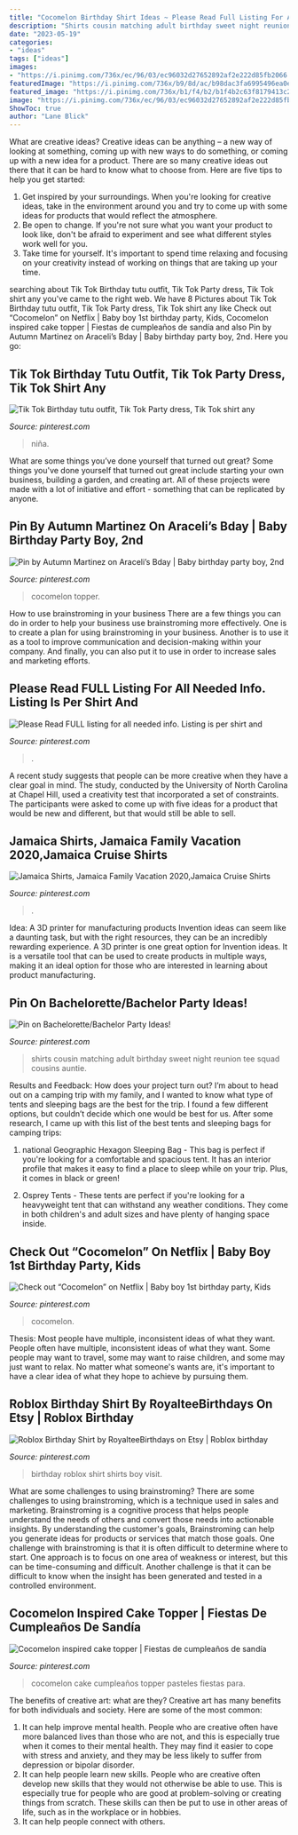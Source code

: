 ```yaml
---
title: "Cocomelon Birthday Shirt Ideas ~ Please Read Full Listing For All Needed Info. Listing Is Per Shirt And"
description: "Shirts cousin matching adult birthday sweet night reunion tee squad cousins auntie"
date: "2023-05-19"
categories:
- "ideas"
tags: ["ideas"]
images:
- "https://i.pinimg.com/736x/ec/96/03/ec96032d27652892af2e222d85fb2066.jpg"
featuredImage: "https://i.pinimg.com/736x/b9/8d/ac/b98dac3fa6995496ea0e77c705270da2.jpg"
featured_image: "https://i.pinimg.com/736x/b1/f4/b2/b1f4b2c63f8179413c2fdcf31108ba15.jpg"
image: "https://i.pinimg.com/736x/ec/96/03/ec96032d27652892af2e222d85fb2066.jpg"
ShowToc: true
author: "Lane Blick"
---
```



What are creative ideas?
Creative ideas can be anything – a new way of looking at something, coming up with new ways to do something, or coming up with a new idea for a product. There are so many creative ideas out there that it can be hard to know what to choose from. Here are five tips to help you get started: 
1) Get inspired by your surroundings. When you're looking for creative ideas, take in the environment around you and try to come up with some ideas for products that would reflect the atmosphere. 
2) Be open to change. If you're not sure what you want your product to look like, don't be afraid to experiment and see what different styles work well for you. 
3) Take time for yourself. It's important to spend time relaxing and focusing on your creativity instead of working on things that are taking up your time.

	

		
searching about Tik Tok Birthday tutu outfit, Tik Tok Party dress, Tik Tok shirt any you've came to the right web. We have 8 Pictures about Tik Tok Birthday tutu outfit, Tik Tok Party dress, Tik Tok shirt any like Check out “Cocomelon” on Netflix | Baby boy 1st birthday party, Kids, Cocomelon inspired cake topper | Fiestas de cumpleaños de sandía and also Pin by Autumn Martinez on Araceli’s Bday | Baby birthday party boy, 2nd. Here you go:
		
    
## Tik Tok Birthday Tutu Outfit, Tik Tok Party Dress, Tik Tok Shirt Any

<img loading=lazy src="https://i.pinimg.com/736x/44/16/84/4416840f5de852e54dbb8866c6cdcc88.jpg" onerror="this.onerror=null;this.src='https://tse2.mm.bing.net/th?id=OIP.wlrcWFJ5vyovKduhWbTwJwHaJ4&amp;pid=15.1';" alt="Tik Tok Birthday tutu outfit, Tik Tok Party dress, Tik Tok shirt any">

_Source: pinterest.com_

>niña. 

	

What are some things you’ve done yourself that turned out great?
Some things you've done yourself that turned out great include starting your own business, building a garden, and creating art. All of these projects were made with a lot of initiative and effort - something that can be replicated by anyone.

    
## Pin By Autumn Martinez On Araceli’s Bday | Baby Birthday Party Boy, 2nd

<img loading=lazy src="https://i.pinimg.com/736x/ec/96/03/ec96032d27652892af2e222d85fb2066.jpg" onerror="this.onerror=null;this.src='https://tse2.mm.bing.net/th?id=OIP.IbCyeGEWh7HW8tqDNFYk-QHaJ3&amp;pid=15.1';" alt="Pin by Autumn Martinez on Araceli’s Bday | Baby birthday party boy, 2nd">

_Source: pinterest.com_

>cocomelon topper. 

	

How to use brainstroming in your business
There are a few things you can do in order to help your business use brainstroming more effectively. One is to create a plan for using brainstroming in your business. Another is to use it as a tool to improve communication and decision-making within your company. And finally, you can also put it to use in order to increase sales and marketing efforts.

    
## Please Read FULL Listing For All Needed Info. Listing Is Per Shirt And

<img loading=lazy src="https://i.pinimg.com/736x/87/52/f5/8752f5901430422d68abec6388eec738.jpg" onerror="this.onerror=null;this.src='https://tse3.mm.bing.net/th?id=OIP.TH9m2jcxUPjOKrx77ZWOGgHaJ4&amp;pid=15.1';" alt="Please Read FULL listing for all needed info. Listing is per shirt and">

_Source: pinterest.com_

>. 

	

A recent study suggests that people can be more creative when they have a clear goal in mind. The study, conducted by the University of North Carolina at Chapel Hill, used a creativity test that incorporated a set of constraints. The participants were asked to come up with five ideas for a product that would be new and different, but that would still be able to sell.

    
## Jamaica Shirts, Jamaica Family Vacation 2020,Jamaica Cruise Shirts

<img loading=lazy src="https://i.pinimg.com/736x/b1/f4/b2/b1f4b2c63f8179413c2fdcf31108ba15.jpg" onerror="this.onerror=null;this.src='https://tse1.mm.bing.net/th?id=OIP.Xchm2m2myqgJFMRvCdMbrAHaF7&amp;pid=15.1';" alt="Jamaica Shirts, Jamaica Family Vacation 2020,Jamaica Cruise Shirts">

_Source: pinterest.com_

>. 

	

Idea: A 3D printer for manufacturing products
Invention ideas can seem like a daunting task, but with the right resources, they can be an incredibly rewarding experience. A 3D printer is one great option for Invention ideas. It is a versatile tool that can be used to create products in multiple ways, making it an ideal option for those who are interested in learning about product manufacturing.

    
## Pin On Bachelorette/Bachelor Party Ideas!

<img loading=lazy src="https://i.pinimg.com/736x/de/ff/b9/deffb92f237b90c947e48893196d8992.jpg" onerror="this.onerror=null;this.src='https://tse1.mm.bing.net/th?id=OIP.gL8KEPGtfCW1IcnL4V8cQQHaJ3&amp;pid=15.1';" alt="Pin on Bachelorette/Bachelor Party Ideas!">

_Source: pinterest.com_

>shirts cousin matching adult birthday sweet night reunion tee squad cousins auntie. 

	

Results and Feedback: How does your project turn out?
I’m about to head out on a camping trip with my family, and I wanted to know what type of tents and sleeping bags are the best for the trip. I found a few different options, but couldn’t decide which one would be best for us. After some research, I came up with this list of the best tents and sleeping bags for camping trips:
1) national Geographic Hexagon Sleeping Bag - This bag is perfect if you're looking for a comfortable and spacious tent. It has an interior profile that makes it easy to find a place to sleep while on your trip. Plus, it comes in black or green!

2) Osprey Tents - These tents are perfect if you're looking for a heavyweight tent that can withstand any weather conditions. They come in both children's and adult sizes and have plenty of hanging space inside.

    
## Check Out “Cocomelon” On Netflix | Baby Boy 1st Birthday Party, Kids

<img loading=lazy src="https://i.pinimg.com/736x/b5/9c/7a/b59c7ad129ce3576e51d7fd02fa20fd5.jpg" onerror="this.onerror=null;this.src='https://tse4.mm.bing.net/th?id=OIP.rXA4pxo0PxeAMLL9gKQSVwAAAA&amp;pid=15.1';" alt="Check out “Cocomelon” on Netflix | Baby boy 1st birthday party, Kids">

_Source: pinterest.com_

>cocomelon. 

	

Thesis: Most people have multiple, inconsistent ideas of what they want.
People often have multiple, inconsistent ideas of what they want. Some people may want to travel, some may want to raise children, and some may just want to relax. No matter what someone's wants are, it's important to have a clear idea of what they hope to achieve by pursuing them.

    
## Roblox Birthday Shirt By RoyalteeBirthdays On Etsy | Roblox Birthday

<img loading=lazy src="https://i.pinimg.com/736x/88/03/d4/8803d42e912437b63d501399953c65b2.jpg" onerror="this.onerror=null;this.src='https://tse1.mm.bing.net/th?id=OIP.UoDRsUqsORBSJXjIvmlLOgAAAA&amp;pid=15.1';" alt="Roblox Birthday Shirt by RoyalteeBirthdays on Etsy | Roblox birthday">

_Source: pinterest.com_

>birthday roblox shirt shirts boy visit. 

	

What are some challenges to using brainstroming?
There are some challenges to using brainstroming, which is a technique used in sales and marketing. Brainstroming is a cognitive process that helps people understand the needs of others and convert those needs into actionable insights. By understanding the customer's goals, Brainstroming can help you generate ideas for products or services that match those goals.
One challenge with brainstroming is that it is often difficult to determine where to start. One approach is to focus on one area of weakness or interest, but this can be time-consuming and difficult. Another challenge is that it can be difficult to know when the insight has been generated and tested in a controlled environment.

    
## Cocomelon Inspired Cake Topper | Fiestas De Cumpleaños De Sandía

<img loading=lazy src="https://i.pinimg.com/736x/b9/8d/ac/b98dac3fa6995496ea0e77c705270da2.jpg" onerror="this.onerror=null;this.src='https://tse1.mm.bing.net/th?id=OIP.hFtNmDVxt8hHRcdmziM5WwHaNK&amp;pid=15.1';" alt="Cocomelon inspired cake topper | Fiestas de cumpleaños de sandía">

_Source: pinterest.com_

>cocomelon cake cumpleaños topper pasteles fiestas para. 

	

The benefits of creative art: what are they?
Creative art has many benefits for both individuals and society. Here are some of the most common: 
1) It can help improve mental health. People who are creative often have more balanced lives than those who are not, and this is especially true when it comes to their mental health. They may find it easier to cope with stress and anxiety, and they may be less likely to suffer from depression or bipolar disorder.
2) It can help people learn new skills. People who are creative often develop new skills that they would not otherwise be able to use. This is especially true for people who are good at problem-solving or creating things from scratch. These skills can then be put to use in other areas of life, such as in the workplace or in hobbies.
3) It can help people connect with others.

